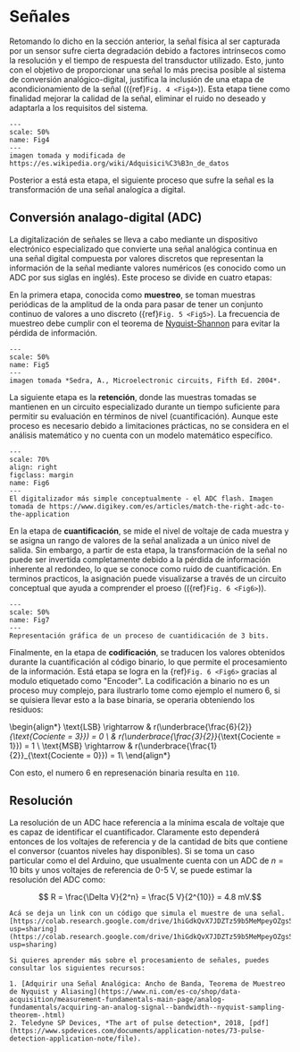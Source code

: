 # Señales
Retomando lo dicho en la sección anterior, la señal física al ser capturada por un sensor sufre cierta degradación debido a factores intrínsecos como la resolución y el tiempo de respuesta del transductor utilizado. Esto, junto con el objetivo de proporcionar una señal lo más precisa posible al sistema de conversión analógico-digital, justifica la inclusión de una etapa de acondicionamiento de la señal (({ref}`Fig. 4 <Fig4>`)). Esta etapa tiene como finalidad mejorar la calidad de la señal, eliminar el ruido no deseado y adaptarla a los requisitos del sistema.

```{figure} img/Fig4-Acondicionamineto.png
---
scale: 50%
name: Fig4
---
imagen tomada y modificada de https://es.wikipedia.org/wiki/Adquisici%C3%B3n_de_datos
```
Posterior a está esta etapa, el siguiente proceso que sufre la señal es la transformación de una señal analogíca a digital. 

## Conversión analago-digital (ADC)
La digitalización de señales se lleva a cabo mediante un dispositivo electrónico especializado que convierte una señal analógica continua en una señal digital compuesta por valores discretos que representan la información de la señal mediante valores numéricos (es conocido como un ADC por sus siglas en inglés). Este proceso se divide en cuatro etapas:

En la primera etapa, conocida como **muestreo**, se toman muestras periódicas de la amplitud de la onda para pasar de tener un conjunto continuo de valores a uno discreto ({ref}`Fig. 5 <Fig5>`). La frecuencia de muestreo debe cumplir con el teorema de [Nyquist-Shannon](https://es.wikipedia.org/wiki/Teorema_de_muestreo_de_Nyquist-Shannon) para evitar la pérdida de información.
```{figure} img/Fig5-muestreo.png
---
scale: 50%
name: Fig5
---
imagen tomada *Sedra, A., Microelectronic circuits, Fifth Ed. 2004*.
```

La siguiente etapa es la **retención**, donde las muestras tomadas se mantienen en un circuito especializado durante un tiempo suficiente para permitir su evaluación en términos de nivel (cuantificación). Aunque este proceso es necesario debido a limitaciones prácticas, no se considera en el análisis matemático y no cuenta con un modelo matemático específico.

```{figure} img/Fig6-ADC_esquema-3bits.png
---
scale: 70%
align: right
figclass: margin
name: Fig6
---
El digitalizador más simple conceptualmente - el ADC flash. Imagen tomada de https://www.digikey.com/es/articles/match-the-right-adc-to-the-application
```
En la etapa de **cuantificación**, se mide el nivel de voltaje de cada muestra y se asigna un rango de valores de la señal analizada a un único nivel de salida. Sin embargo, a partir de esta etapa, la transformación de la señal no puede ser invertida completamente debido a la pérdida de información inherente al redondeo, lo que se conoce como ruido de cuantificación. En terminos practicos, la asignación puede visualizarse a través de un circuito conceptual que ayuda a comprender el proeso (({ref}`Fig. 6 <Fig6>`)).

```{figure} img/Fig7-cuantificacion.png
---
scale: 50%
name: Fig7
---
Representación gráfica de un proceso de cuantidicación de 3 bits.
```

Finalmente, en la etapa de **codificación**, se traducen los valores obtenidos durante la cuantificación al código binario, lo que permite el procesamiento de la información. Está etapa se logra en la {ref}`Fig. 6 <Fig6>` gracias al modulo etiquetado como "Encoder". La codificación a binario no es un proceso muy complejo, para ilustrarlo tome como ejemplo el numero 6, si se quisiera llevar esto a la base binaria, se operaria obteniendo los residuos:

\begin{align*}
\text{LSB} \rightarrow & r(\underbrace{\frac{6}{2}}_{\text{Cociente = 3}}) = 0 \\
 & r(\underbrace{\frac{3}{2}}_{\text{Cociente = 1}}) = 1 \\
 \text{MSB} \rightarrow & r(\underbrace{\frac{1}{2}}_{\text{Cociente = 0}}) = 1\\
\end{align*}

Con esto, el numero 6 en represenación binaria resulta en `110`.

## Resolución
La resolución de un ADC hace referencia a la mínima escala de voltaje que es capaz de identificar el cuantificador. Claramente esto dependerá entonces de los voltajes de referencia y de la cantidad de bits que contiene el conversor (cuantos niveles hay disponibles). Si se toma un caso particular como el del Arduino, que usualmente cuenta con un ADC de $n=10$ bits y unos voltajes de referencia de $0$-$5$ V, se puede estimar la resolución del ADC como:

$$ R = \frac{\Delta V}{2^n} = \frac{5 V}{2^{10}} = 4.8 mV.$$

```{admonition} info
Acá se deja un link con un código que simula el muestre de una señal.
[https://colab.research.google.com/drive/1hiGdkQvX7JDZTz59b5MeMpeyOZgs5sOa?usp=sharing](https://colab.research.google.com/drive/1hiGdkQvX7JDZTz59b5MeMpeyOZgs5sOa?usp=sharing)
```

```{note}
Si quieres aprender más sobre el procesamiento de señales, puedes consultar los siguientes recursos:

1. [Adquirir una Señal Analógica: Ancho de Banda, Teorema de Muestreo de Nyquist y Aliasing](https://www.ni.com/es-co/shop/data-acquisition/measurement-fundamentals-main-page/analog-fundamentals/acquiring-an-analog-signal--bandwidth--nyquist-sampling-theorem-.html)
2. Teledyne SP Devices, *The art of pulse detection*, 2018, [pdf](https://www.spdevices.com/documents/application-notes/73-pulse-detection-application-note/file).
```